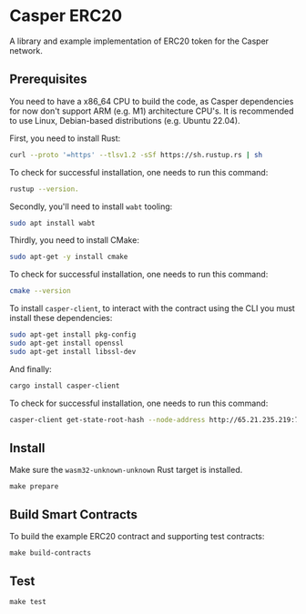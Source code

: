 # Casper ERC20

A library and example implementation of ERC20 token for the Casper network.

## Prerequisites

You need to have a x86_64 CPU to build the code, as Casper dependencies for now don't support ARM (e.g. M1) architecture CPU's.
It is recommended to use Linux, Debian-based distributions (e.g. Ubuntu 22.04).

First, you need to install Rust:

```bash
curl --proto '=https' --tlsv1.2 -sSf https://sh.rustup.rs | sh
```

To check for successful installation, one needs to run this command:

```bash
rustup --version.
```

Secondly, you'll need to install `wabt` tooling:

```bash
sudo apt install wabt
```

Thirdly, you need to install CMake:

```bash
sudo apt-get -y install cmake
```

To check for successful installation, one needs to run this command:

```bash
cmake --version
```

To install `casper-client`, to interact with the contract using the CLI you must install these dependencies:

```bash
sudo apt-get install pkg-config
sudo apt-get install openssl
sudo apt-get install libssl-dev
```

And finally:

```bash
cargo install casper-client
```

To check for successful installation, one needs to run this command:

```bash
casper-client get-state-root-hash --node-address http://65.21.235.219:7777
```


## Install
Make sure the `wasm32-unknown-unknown` Rust target is installed.
```
make prepare
```

## Build Smart Contracts
To build the example ERC20 contract and supporting test contracts:
```
make build-contracts
```

## Test
```
make test
```
